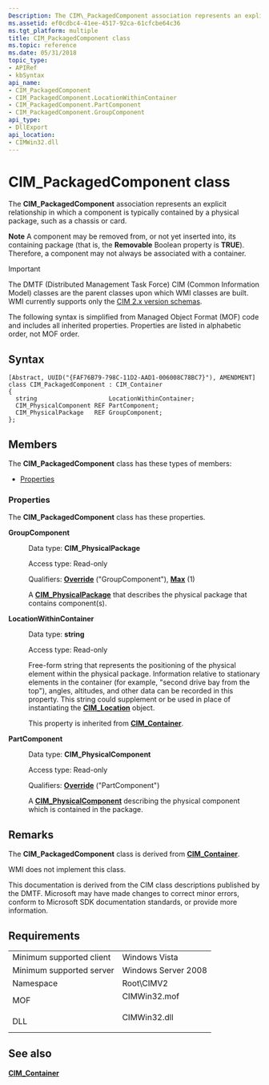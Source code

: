 ```yaml
---
Description: The CIM\_PackagedComponent association represents an explicit relationship in which a component is typically contained by a physical package, such as a chassis or card.
ms.assetid: ef0cdbc4-41ee-4517-92ca-61cfcbe64c36
ms.tgt_platform: multiple
title: CIM_PackagedComponent class
ms.topic: reference
ms.date: 05/31/2018
topic_type: 
- APIRef
- kbSyntax
api_name: 
- CIM_PackagedComponent
- CIM_PackagedComponent.LocationWithinContainer
- CIM_PackagedComponent.PartComponent
- CIM_PackagedComponent.GroupComponent
api_type: 
- DllExport
api_location: 
- CIMWin32.dll
---
```


# CIM\_PackagedComponent class

The **CIM\_PackagedComponent** association represents an explicit relationship in which a component is typically contained by a physical package, such as a chassis or card.

**Note**  A component may be removed from, or not yet inserted into, its containing package (that is, the **Removable** Boolean property is **TRUE**). Therefore, a component may not always be associated with a container.

> [!IMPORTANT]
> The DMTF (Distributed Management Task Force) CIM (Common Information Model) classes are the parent classes upon which WMI classes are built. WMI currently supports only the [CIM 2.x version schemas](https://dmtf.org/standards/cim/schemas).

 

The following syntax is simplified from Managed Object Format (MOF) code and includes all inherited properties. Properties are listed in alphabetic order, not MOF order.

## Syntax

``` syntax
[Abstract, UUID("{FAF76B79-798C-11D2-AAD1-006008C78BC7}"), AMENDMENT]
class CIM_PackagedComponent : CIM_Container
{
  string                    LocationWithinContainer;
  CIM_PhysicalComponent REF PartComponent;
  CIM_PhysicalPackage   REF GroupComponent;
};
```

## Members

The **CIM\_PackagedComponent** class has these types of members:

-   [Properties](#properties)

### Properties

The **CIM\_PackagedComponent** class has these properties.

<dl> <dt>

**GroupComponent**
</dt> <dd> <dl> <dt>

Data type: **CIM\_PhysicalPackage**
</dt> <dt>

Access type: Read-only
</dt> <dt>

Qualifiers: [**Override**](https://docs.microsoft.com/windows/desktop/WmiSdk/standard-qualifiers) ("GroupComponent"), [**Max**](https://docs.microsoft.com/windows/desktop/WmiSdk/standard-qualifiers) (1)
</dt> </dl>

A [**CIM\_PhysicalPackage**](cim-physicalpackage.md) that describes the physical package that contains component(s).

</dd> <dt>

**LocationWithinContainer**
</dt> <dd> <dl> <dt>

Data type: **string**
</dt> <dt>

Access type: Read-only
</dt> </dl>

Free-form string that represents the positioning of the physical element within the physical package. Information relative to stationary elements in the container (for example, "second drive bay from the top"), angles, altitudes, and other data can be recorded in this property. This string could supplement or be used in place of instantiating the [**CIM\_Location**](cim-location.md) object.

This property is inherited from [**CIM\_Container**](cim-container.md).

</dd> <dt>

**PartComponent**
</dt> <dd> <dl> <dt>

Data type: **CIM\_PhysicalComponent**
</dt> <dt>

Access type: Read-only
</dt> <dt>

Qualifiers: [**Override**](https://docs.microsoft.com/windows/desktop/WmiSdk/standard-qualifiers) ("PartComponent")
</dt> </dl>

A [**CIM\_PhysicalComponent**](cim-physicalcomponent.md) describing the physical component which is contained in the package.

</dd> </dl>

## Remarks

The **CIM\_PackagedComponent** class is derived from [**CIM\_Container**](cim-container.md).

WMI does not implement this class.

This documentation is derived from the CIM class descriptions published by the DMTF. Microsoft may have made changes to correct minor errors, conform to Microsoft SDK documentation standards, or provide more information.

## Requirements



|                                     |                                                                                         |
|-------------------------------------|-----------------------------------------------------------------------------------------|
| Minimum supported client<br/> | Windows Vista<br/>                                                                |
| Minimum supported server<br/> | Windows Server 2008<br/>                                                          |
| Namespace<br/>                | Root\\CIMV2<br/>                                                                  |
| MOF<br/>                      | <dl> <dt>CIMWin32.mof</dt> </dl> |
| DLL<br/>                      | <dl> <dt>CIMWin32.dll</dt> </dl> |



## See also

<dl> <dt>

[**CIM\_Container**](cim-container.md)
</dt> </dl>

 

 




